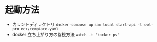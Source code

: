 # 起動方法

- カレントディレクトリ
  `docker-compose up`
  `sam local start-api -t owl-project/template.yaml`
- docker 立ち上がり方の監視方法
  `watch -t "docker ps"`
